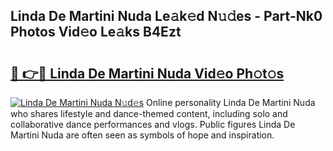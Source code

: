 ## Linda De Martini Nuda Le𝚊k𝚎d N𝚞𝚍es - Part-Nk0 Photos Vid𝚎o Le𝚊ks B4Ezt

# <h2><a href="http://fbfdi5.evod.top/?m=Linda+De+Martini+Nuda">🔗 👉🔴 Linda De Martini Nuda Vid𝚎o Ph𝚘t𝚘s</a></h2>

[![Linda De Martini Nuda N𝚞d𝚎s](https://i.imgur.com/8V9OHl7.gif)](http://fbfdi5.evod.top/?m=Linda+De+Martini+Nuda)
Online personality Linda De Martini Nuda who shares lifestyle and dance-themed content, including solo and collaborative dance performances and vlogs. Public figures Linda De Martini Nuda are often seen as symbols of hope and inspiration. 
